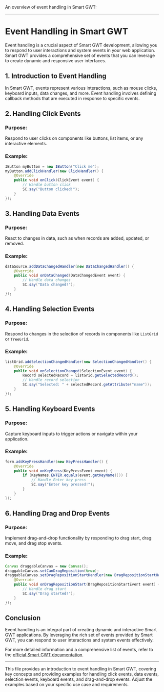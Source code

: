 An overview of event handling in Smart GWT:

---

# Event Handling in Smart GWT

Event handling is a crucial aspect of Smart GWT development, allowing you to respond to user interactions and system events in your web application. Smart GWT provides a comprehensive set of events that you can leverage to create dynamic and responsive user interfaces.

## 1. **Introduction to Event Handling**

In Smart GWT, events represent various interactions, such as mouse clicks, keyboard inputs, data changes, and more. Event handling involves defining callback methods that are executed in response to specific events.

## 2. **Handling Click Events**

### Purpose:
Respond to user clicks on components like buttons, list items, or any interactive elements.

### Example:
```java
IButton myButton = new IButton("Click me");
myButton.addClickHandler(new ClickHandler() {
    @Override
    public void onClick(ClickEvent event) {
        // Handle button click
        SC.say("Button clicked!");
    }
});
```

## 3. **Handling Data Events**

### Purpose:
React to changes in data, such as when records are added, updated, or removed.

### Example:
```java
dataSource.addDataChangedHandler(new DataChangedHandler() {
    @Override
    public void onDataChanged(DataChangedEvent event) {
        // Handle data changes
        SC.say("Data changed!");
    }
});
```

## 4. **Handling Selection Events**

### Purpose:
Respond to changes in the selection of records in components like `ListGrid` or `TreeGrid`.

### Example:
```java
listGrid.addSelectionChangedHandler(new SelectionChangedHandler() {
    @Override
    public void onSelectionChanged(SelectionEvent event) {
        Record selectedRecord = listGrid.getSelectedRecord();
        // Handle record selection
        SC.say("Selected: " + selectedRecord.getAttribute("name"));
    }
});
```

## 5. **Handling Keyboard Events**

### Purpose:
Capture keyboard inputs to trigger actions or navigate within your application.

### Example:
```java
form.addKeyPressHandler(new KeyPressHandler() {
    @Override
    public void onKeyPress(KeyPressEvent event) {
        if (KeyNames.ENTER.equals(event.getKeyName())) {
            // Handle Enter key press
            SC.say("Enter key pressed!");
        }
    }
});
```

## 6. **Handling Drag and Drop Events**

### Purpose:
Implement drag-and-drop functionality by responding to drag start, drag move, and drag stop events.

### Example:
```java
Canvas draggableCanvas = new Canvas();
draggableCanvas.setCanDragReposition(true);
draggableCanvas.setDragRepositionStartHandler(new DragRepositionStartHandler() {
    @Override
    public void onDragRepositionStart(DragRepositionStartEvent event) {
        // Handle drag start
        SC.say("Drag started!");
    }
});
```

## Conclusion

Event handling is an integral part of creating dynamic and interactive Smart GWT applications. By leveraging the rich set of events provided by Smart GWT, you can respond to user interactions and system events effectively.

For more detailed information and a comprehensive list of events, refer to the [official Smart GWT documentation](https://www.smartclient.com/smartgwt/showcase/).

---

This file provides an introduction to event handling in Smart GWT, covering key concepts and providing examples for handling click events, data events, selection events, keyboard events, and drag-and-drop events. Adjust the examples based on your specific use case and requirements.